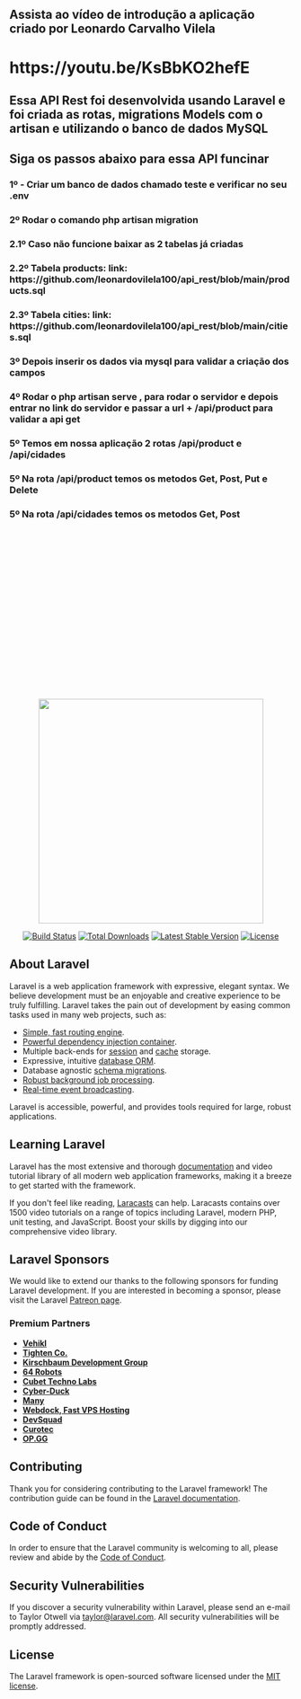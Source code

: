 
<h2> Assista ao vídeo de introdução a aplicação criado por Leonardo Carvalho Vilela <h2>
<h1>
https://youtu.be/KsBbKO2hefE
</h1>

<h2> Essa API Rest foi desenvolvida usando Laravel e foi criada as rotas, migrations Models com o artisan e utilizando o banco de dados MySQL </h2>

<h2> Siga os passos abaixo para essa API funcinar </h2>

<h3>1º - Criar um banco de dados chamado teste e verificar no seu .env </h3>
<h3>2º Rodar o comando php artisan migration</h3>
<h3>2.1º Caso não funcione baixar as 2 tabelas já criadas</h3>
<h3>2.2º Tabela products: link: https://github.com/leonardovilela100/api_rest/blob/main/products.sql</h3>
<h3>2.3º Tabela cities: link: https://github.com/leonardovilela100/api_rest/blob/main/cities.sql</h3>
<h3>3º Depois inserir os dados via mysql para validar a criação dos campos</h3>
<h3>4º Rodar o php artisan serve , para rodar o servidor e depois entrar no link do servidor e passar a url + /api/product para validar a api get</h3>
<h3>5º Temos em nossa aplicação 2 rotas /api/product e /api/cidades</h3>
<h3>5º Na rota /api/product temos os metodos Get, Post, Put e Delete</h3>
<h3>5º Na rota /api/cidades temos os metodos Get, Post</h3>
<br><br><br><br><br><br><br><br><br><br><br><br><br><br><br><br><br>




<p align="center"><a href="https://laravel.com" target="_blank"><img src="https://raw.githubusercontent.com/laravel/art/master/logo-lockup/5%20SVG/2%20CMYK/1%20Full%20Color/laravel-logolockup-cmyk-red.svg" width="400"></a></p>

<p align="center">
<a href="https://travis-ci.org/laravel/framework"><img src="https://travis-ci.org/laravel/framework.svg" alt="Build Status"></a>
<a href="https://packagist.org/packages/laravel/framework"><img src="https://img.shields.io/packagist/dt/laravel/framework" alt="Total Downloads"></a>
<a href="https://packagist.org/packages/laravel/framework"><img src="https://img.shields.io/packagist/v/laravel/framework" alt="Latest Stable Version"></a>
<a href="https://packagist.org/packages/laravel/framework"><img src="https://img.shields.io/packagist/l/laravel/framework" alt="License"></a>
</p>

## About Laravel

Laravel is a web application framework with expressive, elegant syntax. We believe development must be an enjoyable and creative experience to be truly fulfilling. Laravel takes the pain out of development by easing common tasks used in many web projects, such as:

- [Simple, fast routing engine](https://laravel.com/docs/routing).
- [Powerful dependency injection container](https://laravel.com/docs/container).
- Multiple back-ends for [session](https://laravel.com/docs/session) and [cache](https://laravel.com/docs/cache) storage.
- Expressive, intuitive [database ORM](https://laravel.com/docs/eloquent).
- Database agnostic [schema migrations](https://laravel.com/docs/migrations).
- [Robust background job processing](https://laravel.com/docs/queues).
- [Real-time event broadcasting](https://laravel.com/docs/broadcasting).

Laravel is accessible, powerful, and provides tools required for large, robust applications.

## Learning Laravel

Laravel has the most extensive and thorough [documentation](https://laravel.com/docs) and video tutorial library of all modern web application frameworks, making it a breeze to get started with the framework.

If you don't feel like reading, [Laracasts](https://laracasts.com) can help. Laracasts contains over 1500 video tutorials on a range of topics including Laravel, modern PHP, unit testing, and JavaScript. Boost your skills by digging into our comprehensive video library.

## Laravel Sponsors

We would like to extend our thanks to the following sponsors for funding Laravel development. If you are interested in becoming a sponsor, please visit the Laravel [Patreon page](https://patreon.com/taylorotwell).

### Premium Partners

- **[Vehikl](https://vehikl.com/)**
- **[Tighten Co.](https://tighten.co)**
- **[Kirschbaum Development Group](https://kirschbaumdevelopment.com)**
- **[64 Robots](https://64robots.com)**
- **[Cubet Techno Labs](https://cubettech.com)**
- **[Cyber-Duck](https://cyber-duck.co.uk)**
- **[Many](https://www.many.co.uk)**
- **[Webdock, Fast VPS Hosting](https://www.webdock.io/en)**
- **[DevSquad](https://devsquad.com)**
- **[Curotec](https://www.curotec.com/)**
- **[OP.GG](https://op.gg)**

## Contributing

Thank you for considering contributing to the Laravel framework! The contribution guide can be found in the [Laravel documentation](https://laravel.com/docs/contributions).

## Code of Conduct

In order to ensure that the Laravel community is welcoming to all, please review and abide by the [Code of Conduct](https://laravel.com/docs/contributions#code-of-conduct).

## Security Vulnerabilities

If you discover a security vulnerability within Laravel, please send an e-mail to Taylor Otwell via [taylor@laravel.com](mailto:taylor@laravel.com). All security vulnerabilities will be promptly addressed.

## License

The Laravel framework is open-sourced software licensed under the [MIT license](https://opensource.org/licenses/MIT).
